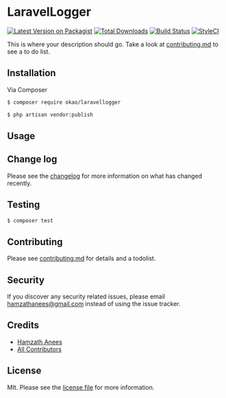 # LaravelLogger

[![Latest Version on Packagist][ico-version]][link-packagist]
[![Total Downloads][ico-downloads]][link-downloads]
[![Build Status][ico-travis]][link-travis]
[![StyleCI][ico-styleci]][link-styleci]

This is where your description should go. Take a look at [contributing.md](contributing.md) to see a to do list.

## Installation

Via Composer

``` bash
$ composer require okao/laravellogger
```

``` bash
$ php artisan vendor:publish 
```

## Usage

## Change log

Please see the [changelog](changelog.md) for more information on what has changed recently.

## Testing

``` bash
$ composer test
```

## Contributing

Please see [contributing.md](contributing.md) for details and a todolist.

## Security

If you discover any security related issues, please email hamzathanees@gmail.com instead of using the issue tracker.

## Credits

- [Hamzath Anees][link-author]
- [All Contributors][link-contributors]

## License

MIt. Please see the [license file](license.md) for more information.

[ico-version]: https://img.shields.io/packagist/v/okao/laravellogger.svg?style=flat-square
[ico-downloads]: https://img.shields.io/packagist/dt/okao/laravellogger.svg?style=flat-square
[ico-travis]: https://img.shields.io/travis/okao/laravellogger/master.svg?style=flat-square
[ico-styleci]: https://styleci.io/repos/12345678/shield

[link-packagist]: https://packagist.org/packages/okao/laravellogger
[link-downloads]: https://packagist.org/packages/okao/laravellogger
[link-travis]: https://travis-ci.org/okao/laravellogger
[link-styleci]: https://styleci.io/repos/12345678
[link-author]: https://github.com/okao
[link-contributors]: ../../contributors
